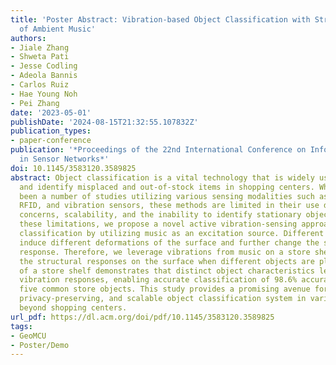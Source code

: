 ```yaml
---
title: 'Poster Abstract: Vibration-based Object Classification with Structural Response
  of Ambient Music'
authors:
- Jiale Zhang
- Shweta Pati
- Jesse Codling
- Adeola Bannis
- Carlos Ruiz
- Hae Young Noh
- Pei Zhang
date: '2023-05-01'
publishDate: '2024-08-15T21:32:55.107832Z'
publication_types:
- paper-conference
publication: '*Proceedings of the 22nd International Conference on Information Processing
  in Sensor Networks*'
doi: 10.1145/3583120.3589825
abstract: Object classification is a vital technology that is widely used to track
  and identify misplaced and out-of-stock items in shopping centers. While there have
  been a number of studies utilizing various sensing modalities such as computer vision,
  RFID, and vibration sensors, these methods are limited in their use due to privacy
  concerns, scalability, and the inability to identify stationary objects. To overcome
  these limitations, we propose a novel active vibration-sensing approach for object
  classification by utilizing music as an excitation source. Different objects can
  induce different deformations of the surface and further change the surface structural
  response. Therefore, we leverage vibrations from music on a store shelf and measure
  the structural responses on the surface when different objects are placed. Our evaluation
  of a store shelf demonstrates that distinct object characteristics lead to unique
  vibration responses, enabling accurate classification of 98.6% accuracy in distinguishing
  five common store objects. This study provides a promising avenue for a reliable,
  privacy-preserving, and scalable object classification system in various settings
  beyond shopping centers.
url_pdf: https://dl.acm.org/doi/pdf/10.1145/3583120.3589825
tags:
- GeoMCU
- Poster/Demo
---
```

